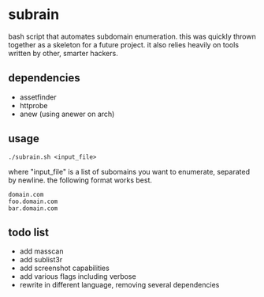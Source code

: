 # subrain

bash script that automates subdomain enumeration. this was quickly thrown together as a skeleton for a future project. it also relies heavily on tools written by other, smarter hackers.


## dependencies

* assetfinder
* httprobe
* anew (using anewer on arch)


## usage

```
./subrain.sh <input_file>
```

where "input_file" is a list of subomains you want to enumerate, separated by newline. the following format works best.
```
domain.com
foo.domain.com
bar.domain.com
```

## todo list

* add masscan
* add sublist3r 
* add screenshot capabilities
* add various flags including verbose
* rewrite in different language, removing several dependencies

